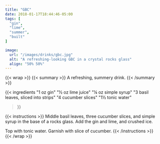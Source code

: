 ```yaml
---
title: "GBC"
date: 2018-01-17T18:44:46-05:00
tags: [
  "gin",
  "lime",
  "summer",
  "built"
]

image:
  url: "/images/drinks/gbc.jpg"
  alt: "A refreshing-looking GBC in a crystal rocks glass"
  align: "50% 50%"
---
```

{{< wrap >}}
{{< summary >}}
A refreshing, summery drink.
{{< /summary >}}

{{< ingredients
  "1 oz gin"
  "½ oz lime juice"
  "¼ oz simple syrup"
  "3 basil leaves, sliced into strips"
  "4 cucumber slices"
  "1½ tonic water"
>}}


{{< instructions >}}
Middle basil leaves, three cucumber slices, and simple syrup in the base of a rocks glass. Add the gin and lime, and crushed ice.

Top with tonic water. Garnish with slice of cucumber.
{{< /instructions >}}
{{< /wrap >}}
